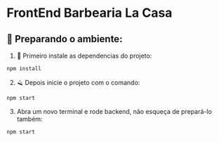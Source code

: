 # FrontEnd Barbearia La Casa

## 💈 Preparando o ambiente:

1. 🧔 Primeiro instale as dependencias do projeto:

```bash
npm install
```

2. 🪒 Depois inicie o projeto com o comando:

```bash
npm start
```
3. Abra um novo terminal e rode backend, não esqueça de prepará-lo também:
```bash
npm start
```
